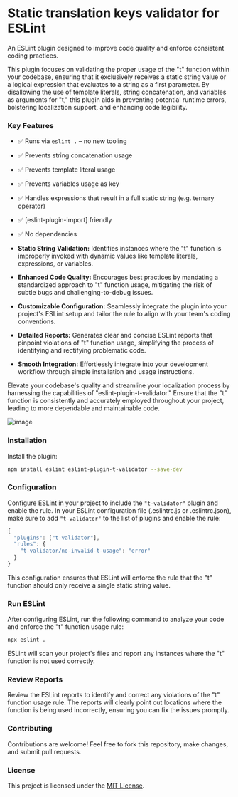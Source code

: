 # Static translation keys validator for ESLint

An ESLint plugin designed to improve code quality and enforce consistent coding practices.

This plugin focuses on validating the proper usage of the "t" function within your codebase, ensuring that it exclusively receives a static string value or a logical expression that evaluates to a string as a first parameter. By disallowing the use of template literals, string concatenation, and variables as arguments for "t," this plugin aids in preventing potential runtime errors, bolstering localization support, and enhancing code legibility.


### Key Features

- ✅️ Runs via `eslint .` – no new tooling
- ✅️ Prevents string concatenation usage
- ✅️ Prevents template literal usage
- ✅️ Prevents variables usage as key
- ✅️ Handles expressions that result in a full static string (e.g. ternary operator)
- ✅️ [eslint-plugin-import] friendly
- ✅️ No dependencies

- **Static String Validation:** Identifies instances where the "t" function is improperly invoked with dynamic values like template literals, expressions, or variables.
- **Enhanced Code Quality:** Encourages best practices by mandating a standardized approach to "t" function usage, mitigating the risk of subtle bugs and challenging-to-debug issues.
- **Customizable Configuration:** Seamlessly integrate the plugin into your project's ESLint setup and tailor the rule to align with your team's coding conventions.
- **Detailed Reports:** Generates clear and concise ESLint reports that pinpoint violations of "t" function usage, simplifying the process of identifying and rectifying problematic code.
- **Smooth Integration:** Effortlessly integrate into your development workflow through simple installation and usage instructions.

Elevate your codebase's quality and streamline your localization process by harnessing the capabilities of "eslint-plugin-t-validator." Ensure that the "t" function is consistently and accurately employed throughout your project, leading to more dependable and maintainable code.

![image](https://github.com/omeb/eslint-plugin-t-validator/assets/7505578/f566c76c-9b12-4307-86a5-11f1e3f86010)





### Installation

Install the plugin:

```bash
npm install eslint eslint-plugin-t-validator --save-dev
```

### Configuration

Configure ESLint in your project to include the `"t-validator"` plugin and enable the rule. In your ESLint configuration file (.eslintrc.js or .eslintrc.json), make sure to add `"t-validator"` to the list of plugins and enable the rule:

```js
{
  "plugins": ["t-validator"],
  "rules": {
    "t-validator/no-invalid-t-usage": "error"
  }
}
```

This configuration ensures that ESLint will enforce the rule that the "t" function should only receive a single static string value.

### Run ESLint

After configuring ESLint, run the following command to analyze your code and enforce the "t" function usage rule:
```bash
npx eslint .
```
ESLint will scan your project's files and report any instances where the "t" function is not used correctly.


### Review Reports

Review the ESLint reports to identify and correct any violations of the "t" function usage rule. The reports will clearly point out locations where the function is being used incorrectly, ensuring you can fix the issues promptly.


### Contributing
Contributions are welcome! Feel free to fork this repository, make changes, and submit pull requests.

### License
This project is licensed under the [MIT License](https://github.com/omeb/eslint-plugin-t-validator/blob/main/LICENSE).
